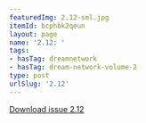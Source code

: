 ```yaml
---
featuredImg: 2.12-sml.jpg
itemId: bcphbk2qeun
layout: page
name: '2.12: '
tags:
- hasTag: dreamnetwork
- hasTag: dream-network-volume-2
type: post
urlSlug: '2.12'
---
```

<a href="../files/pdfs/Volume_2/2.12-Dream-Craft-Volume-2-No-12.pdf" download="">Download issue 2.12</a>